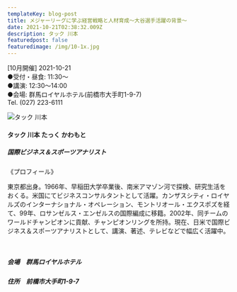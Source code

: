```yaml
---
templateKey: blog-post
title: メジャーリーグに学ぶ経営戦略と人材育成～大谷選手活躍の背景～
date: 2021-10-21T02:38:32.009Z
description: タック 川本
featuredpost: false
featuredimage: /img/10-1x.jpg
---
```

\[10月開催] 2021-10-21 \
●受付・昼食: 11:30〜 \
●講演: 12:30〜14:00 \
●会場: 群馬ロイヤルホテル(前橋市大手町1-9-7)\
Tel. (027) 223-6111 

![タック 川本](/img/10-1x.jpg "タック 川本 たっく かわもと")

#### タック 川本 たっく かわもと

##### 国際ビジネス＆スポーツアナリスト

《プロフィール》

東京都出身。1966年、早稲田大学卒業後、南米アマゾン河で探検、研究生活をおくる。米国にてビジネスコンサルタントとして活躍。カンザスシティ・ロイヤルズのインターナショナル・オペレーション、モントリオール・エクスポズを経て、99年、ロサンゼルス・エンゼルスの国際編成に移籍。2002年、同チームのワールドチャンピオンに貢献、チャンピオンリングを所持。現在、日米で国際ビジネス＆スポーツアナリストとして、講演、著述、テレビなどで幅広く活躍中。

<br />

##### 会場　群馬ロイヤルホテル

##### 住所　前橋市大手町1-9-7